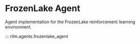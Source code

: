 # FrozenLake Agent

Agent implementation for the FrozenLake reinforcement learning environment.

::: rllm.agents.frozenlake_agent 